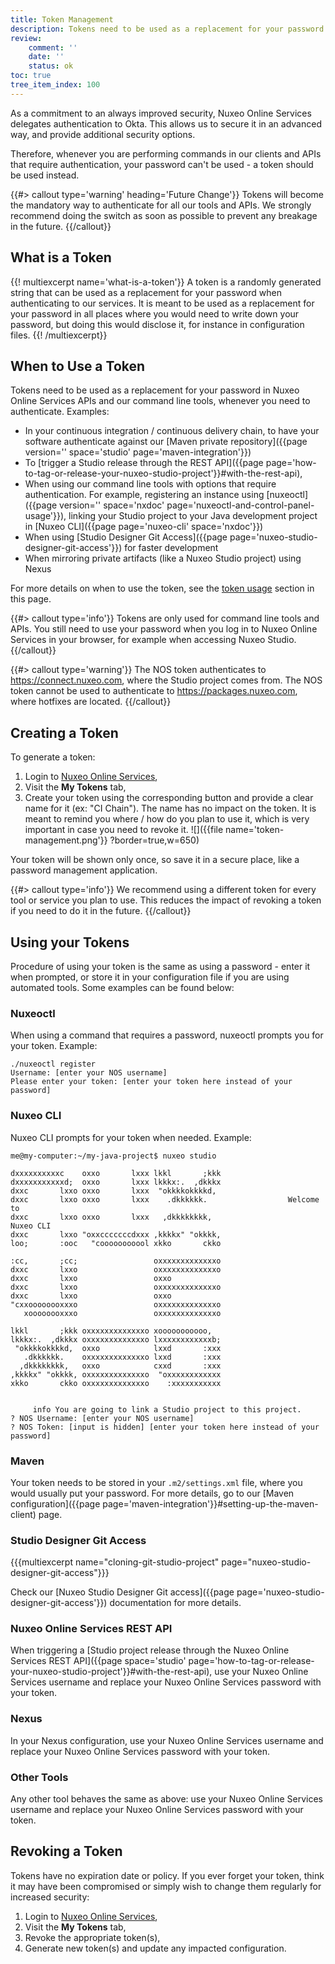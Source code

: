 ```yaml
---
title: Token Management
description: Tokens need to be used as a replacement for your password in Nuxeo Online Services APIs and our command line tools.
review:
    comment: ''
    date: ''
    status: ok
toc: true
tree_item_index: 100
---
```


As a commitment to an always improved security, Nuxeo Online Services delegates authentication to Okta. This allows us to secure it in an advanced way, and provide additional security options.

Therefore, whenever you are performing commands in our clients and APIs that require authentication, your password can't be used - a token should be used instead.

{{#> callout type='warning' heading='Future Change'}}
Tokens will become the mandatory way to authenticate for all our tools and APIs. We strongly recommend doing the switch as soon as possible to prevent any breakage in the future.
{{/callout}}

## What is a Token

{{! multiexcerpt name='what-is-a-token'}}
A token is a randomly generated string that can be used as a replacement for your password when authenticating to our services. It is meant to be used as a replacement for your password in all places where you would need to write down your password, but doing this would disclose it, for instance in configuration files.
{{! /multiexcerpt}}

## When to Use a Token

Tokens need to be used as a replacement for your password in Nuxeo Online Services APIs and our command line tools, whenever you need to authenticate. Examples:
- In your continuous integration / continuous delivery chain, to have your software authenticate against our [Maven private repository]({{page version='' space='studio' page='maven-integration'}})
- To [trigger a Studio release through the REST API]({{page page='how-to-tag-or-release-your-nuxeo-studio-project'}}#with-the-rest-api),
- When using our command line tools with options that require authentication. For example, registering an instance using [nuxeoctl]({{page version='' space='nxdoc' page='nuxeoctl-and-control-panel-usage'}}), linking your Studio project to your Java development project in [Nuxeo CLI]({{page page='nuxeo-cli' space='nxdoc'}})
- When using [Studio Designer Git Access]({{page page='nuxeo-studio-designer-git-access'}}) for faster development
- When mirroring private artifacts (like a Nuxeo Studio project) using Nexus

For more details on when to use the token, see the <a href="#token-usage">token usage</a> section in this page.

{{#> callout type='info'}}
Tokens are only used for command line tools and APIs. You still need to use your password when you log in to Nuxeo Online Services in your browser, for example when accessing Nuxeo Studio.
{{/callout}}

{{#> callout type='warning'}}
The NOS token authenticates to https://connect.nuxeo.com, where the Studio project comes from. The NOS token cannot be used to authenticate to https://packages.nuxeo.com, where hotfixes are located.
{{/callout}}

## Creating a Token

To generate a token:
1. Login to [Nuxeo Online Services](https://connect.nuxeo.com),
1. Visit the **My Tokens** tab,
1. Create your token using the corresponding button and provide a clear name for it (ex: "CI Chain"). The name has no impact on the token. It is meant to remind you where / how do you plan to use it, which is very important in case you need to revoke it.
![]({{file name='token-management.png'}} ?border=true,w=650)

Your token will be shown only once, so save it in a secure place, like a password management application.

{{#> callout type='info'}}
We recommend using a different token for every tool or service you plan to use. This reduces the impact of revoking a token if you need to do it in the future.
{{/callout}}

<a name="token-usage"></a>
## Using your Tokens

Procedure of using your token is the same as using a password - enter it when prompted, or store it in your configuration file if you are using automated tools. Some examples can be found below:

### Nuxeoctl

When using a command that requires a password, nuxeoctl prompts you for your token. Example:

```
./nuxeoctl register
Username: [enter your NOS username]
Please enter your token: [enter your token here instead of your password]
```

### Nuxeo CLI

Nuxeo CLI prompts for your token when needed. Example:

```
me@my-computer:~/my-java-project$ nuxeo studio

dxxxxxxxxxxc    oxxo       lxxx lkkl       ;kkk
dxxxxxxxxxxxd;  oxxo       lxxx lkkkx:.  ,dkkkx
dxxc       lxxo oxxo       lxxx  "okkkkokkkkd,
dxxc       lxxo oxxo       lxxx    .dkkkkkk.                  Welcome to
dxxc       lxxo oxxo       lxxx   ,dkkkkkkkk,                     Nuxeo CLI
dxxc       lxxo "oxxcccccccdxxx ,kkkkx" "okkkk,
loo;       :ooc   "cooooooooool xkko       ckko

:cc,       ;cc;                 oxxxxxxxxxxxxxo
dxxc       lxxo                 oxxxxxxxxxxxxxo
dxxc       lxxo                 oxxo           
dxxc       lxxo                 oxxxxxxxxxxxxxo
dxxc       lxxo                 oxxo           
"cxxoooooooxxxo                 oxxxxxxxxxxxxxo
   xoooooooxxxo                 oxxxxxxxxxxxxxo

lkkl       ;kkk oxxxxxxxxxxxxxo xooooooooooo,  
lkkkx:.  ,dkkkx oxxxxxxxxxxxxxo lxxxxxxxxxxxxb;
 "okkkkokkkkd,  oxxo            lxxd       :xxx
   .dkkkkkk.    oxxxxxxxxxxxxxo lxxd       :xxx
  ,dkkkkkkkk,   oxxo            cxxd       :xxx
,kkkkx" "okkkk, oxxxxxxxxxxxxxo  "oxxxxxxxxxxxx
xkko       ckko oxxxxxxxxxxxxxo    :xxxxxxxxxxx


     info You are going to link a Studio project to this project.
? NOS Username: [enter your NOS username]
? NOS Token: [input is hidden] [enter your token here instead of your password]
```

### Maven

Your token needs to be stored in your `.m2/settings.xml` file, where you would usually put your password. For more details, go to our [Maven configuration]({{page page='maven-integration'}}#setting-up-the-maven-client) page.

### Studio Designer Git Access

{{{multiexcerpt name="cloning-git-studio-project" page="nuxeo-studio-designer-git-access"}}}

Check our [Nuxeo Studio Designer Git access]({{page page='nuxeo-studio-designer-git-access'}}) documentation for more details.

### Nuxeo Online Services REST API

When triggering a [Studio project release through the Nuxeo Online Services REST API]({{page space='studio' page='how-to-tag-or-release-your-nuxeo-studio-project'}}#with-the-rest-api), use your Nuxeo Online Services username and replace your Nuxeo Online Services password with your token.

### Nexus

In your Nexus configuration, use your Nuxeo Online Services username and replace your Nuxeo Online Services password with your token.

### Other Tools

Any other tool behaves the same as above: use your Nuxeo Online Services username and replace your Nuxeo Online Services password with your token.

## Revoking a Token

Tokens have no expiration date or policy. If you ever forget your token, think it may have been compromised or simply wish to change them regularly for increased security:

1. Login to [Nuxeo Online Services](https://connect.nuxeo.com),
1. Visit the **My Tokens** tab,
1. Revoke the appropriate token(s),
1. Generate new token(s) and update any impacted configuration.
